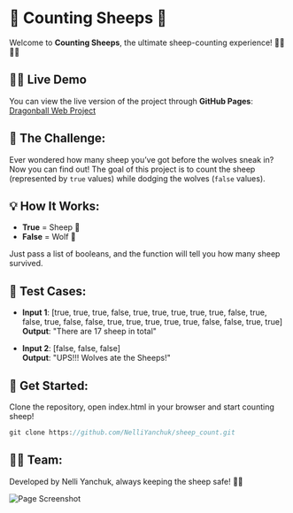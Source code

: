 ﻿# 🐑 Counting Sheeps 🐑

Welcome to **Counting Sheeps**, the ultimate sheep-counting experience! 🐺❌🐑✅

## 🧑‍💻 Live Demo

You can view the live version of the project through **GitHub Pages**: [Dragonball Web Project](https://nelliYanchuk.github.io/sheep_count)

## 🌟 The Challenge:
Ever wondered how many sheep you’ve got before the wolves sneak in? Now you can find out! The goal of this project is to count the sheep (represented by `true` values) while dodging the wolves (`false` values).

## 💡 How It Works:
- **True** = Sheep 🐑
- **False** = Wolf 🐺

Just pass a list of booleans, and the function will tell you how many sheep survived.

## 🔬 Test Cases:
- **Input 1**: [true, true, true, false, true, true, true, true, true, false, true, false, true, false, false, true, true, true, true, true, false, false, true, true]
  **Output**: "There are 17 sheep in total"

- **Input 2**: [false, false, false]  
  **Output**: "UPS!!! Wolves ate the Sheeps!"


## 🚀 Get Started:
Clone the repository, open index.html in your browser and start counting sheep!
```javascript
git clone https://github.com/NelliYanchuk/sheep_count.git
```

## 🧑‍💻 Team:
Developed by Nelli Yanchuk, always keeping the sheep safe! 🐑✨

![Page Screenshot](https://i.ibb.co/vjZcS4Z/Sheep-Count.png)

